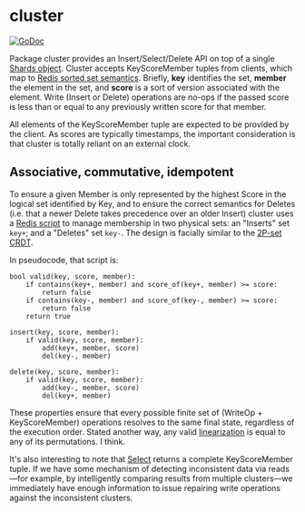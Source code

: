 # cluster

[![GoDoc](https://godoc.org/github.com/soundcloud/roshi/cluster?status.png)](https://godoc.org/github.com/soundcloud/roshi/cluster)

Package cluster provides an Insert/Select/Delete API on top of a single
[Shards object][shards]. Cluster accepts KeyScoreMember tuples from clients,
which map to [Redis sorted set semantics][zset]. Briefly, **key** identifies
the set, **member** the element in the set, and **score** is a sort of version
associated with the element. Write (Insert or Delete) operations are no-ops if
the passed score is less than or equal to any previously written score for
that member.

[shards]: https://godoc.org/github.com/soundcloud/roshi/shard#Shards
[zset]: http://redis.io/commands#sorted-set

All elements of the KeyScoreMember tuple are expected to be provided by the
client. As scores are typically timestamps, the important consideration is
that cluster is totally reliant on an external clock.

## Associative, commutative, idempotent

To ensure a given Member is only represented by the highest Score in the
logical set identified by Key, and to ensure the correct semantics for
Deletes (i.e. that a newer Delete takes precedence over an older Insert)
cluster uses a [Redis script][scripting] to manage membership in two physical
sets: an "Inserts" set `key+`; and a "Deletes" set `key-`. The design is
facially similar to the [2P-set CRDT][2p-set].

[scripting]: http://redis.io/commands#scripting
[2p-set]: https://github.com/aphyr/meangirls#2p-set

In pseudocode, that script is:

```
bool valid(key, score, member):
	if contains(key+, member) and score_of(key+, member) >= score:
	    return false
	if contains(key-, member) and score_of(key-, member) >= score:
	    return false
	return true

insert(key, score, member):
	if valid(key, score, member):
		add(key+, member, score)
		del(key-, member)

delete(key, score, member):
	if valid(key, score, member):
		add(key-, member, score)
		del(key+, member)
```

These properties ensure that every possible finite set of (WriteOp +
KeyScoreMember) operations resolves to the same final state, regardless of the
execution order. Stated another way, any valid [linearization][aphyr] is equal
to any of its permutations. I think.

[aphyr]: http://aphyr.com/posts/309-knossos-redis-and-linearizability

It's also interesting to note that [Select][select] returns a complete
KeyScoreMember tuple. If we have some mechanism of detecting inconsistent data
via reads—for example, by intelligently comparing results from multiple
clusters—we immediately have enough information to issue repairing write
operations against the inconsistent clusters.

[select]: http://godoc.org/github.com/soundcloud/roshi/cluster#Select
